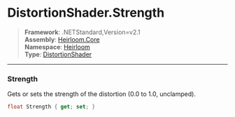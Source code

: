# DistortionShader.Strength

> **Framework**: .NETStandard,Version=v2.1  
> **Assembly**: [Heirloom.Core][0]  
> **Namespace**: [Heirloom][0]  
> **Type**: [DistortionShader][1]  

--------------------------------------------------------------------------------

### Strength

Gets or sets the strength of the distortion (0.0 to 1.0, unclamped).

```cs
float Strength { get; set; }
```

[0]: ../Heirloom.Core.md
[1]: Heirloom.DistortionShader.md
